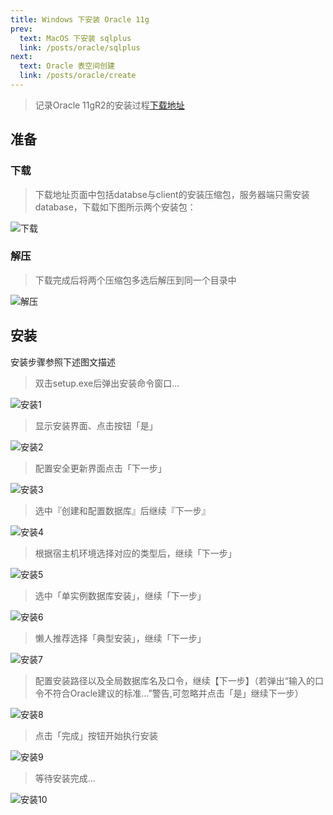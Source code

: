 ```yaml
---
title: Windows 下安装 Oracle 11g
prev: 
  text: MacOS 下安装 sqlplus
  link: /posts/oracle/sqlplus
next:
  text: Oracle 表空间创建
  link: /posts/oracle/create
---
```


>记录Oracle 11gR2的安装过程[下载地址](https://www.oracle.com/partners/campaign/112010-win64soft-094461.html)

## 准备

### 下载

> 下载地址页面中包括databse与client的安装压缩包，服务器端只需安装database，下载如下图所示两个安装包：

![下载](https://cdn.porridge.fun/blog/oracle/install/oracle_install_1.png$fix.water)

### 解压

> 下载完成后将两个压缩包多选后解压到同一个目录中

![解压](https://cdn.porridge.fun/blog/oracle/install/oracle_install_2.png$fix.water)

## 安装

安装步骤参照下述图文描述

> 双击setup.exe后弹出安装命令窗口...

![安装1](https://cdn.porridge.fun/blog/oracle/install/oracle_install_3.png$fix.water)

> 显示安装界面、点击按钮「是」

![安装2](https://cdn.porridge.fun/blog/oracle/install/oracle_install_4.png$fix.water)

> 配置安全更新界面点击「下一步」

![安装3](https://cdn.porridge.fun/blog/oracle/install/oracle_install_5.png$fix.water)

> 选中『创建和配置数据库』后继续『下一步』

![安装4](https://cdn.porridge.fun/blog/oracle/install/oracle_install_6.png$fix.water)

> 根据宿主机环境选择对应的类型后，继续「下一步」

![安装5](https://cdn.porridge.fun/blog/oracle/install/oracle_install_7.png$fix.water)

> 选中「单实例数据库安装」，继续「下一步」

![安装6](https://cdn.porridge.fun/blog/oracle/install/oracle_install_8.png$fix.water)

> 懒人推荐选择「典型安装」，继续「下一步」

![安装7](https://cdn.porridge.fun/blog/oracle/install/oracle_install_9.png$fix.water)

> 配置安装路径以及全局数据库名及口令，继续【下一步】（若弹出“输入的口令不符合Oracle建议的标准...”警告,可忽略并点击「是」继续下一步）

![安装8](https://cdn.porridge.fun/blog/oracle/install/oracle_install_10.png$fix.water)

> 点击「完成」按钮开始执行安装

![安装9](https://cdn.porridge.fun/blog/oracle/install/oracle_install_11.png$fix.water)

> 等待安装完成...

![安装10](https://cdn.porridge.fun/blog/oracle/install/oracle_install_12.png$fix.water)
